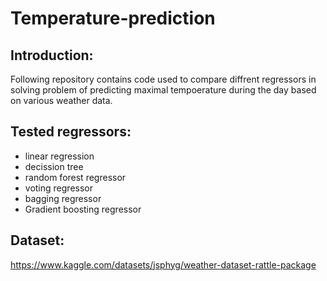 # Temperature-prediction

## Introduction:
Following repository contains code used to compare diffrent regressors in solving problem of predicting maximal tempoerature during the day based on various weather data.  

## Tested regressors:
- linear regression
- decission tree
- random forest regressor
- voting regressor
- bagging regressor 
- Gradient boosting regressor 

## Dataset:
https://www.kaggle.com/datasets/jsphyg/weather-dataset-rattle-package
